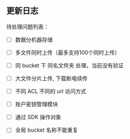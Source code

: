 ## 更新日志

待处理问题列表：

- [ ] 数据分机器存储

- [ ] 多文件同时上传（最多支持100个同时上传）

- [ ] 同 bucket 下 同名文件夹 处理，当前没有验证

- [ ] 大文件分片上传, 下载断电续传

- [ ] 不同 ACL 不同的 url 访问方式

- [ ] 账户密钥管理模块

- [ ] 通过 SDK 操作对象

- [ ] 全局 bucket 名称不能重复